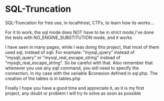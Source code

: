 # SQL-Truncation
SQL-Truncation for free use, in localhhost, CTFs, to learn how its works...

For it to work, the sql mode does NOT have to be in strict mode,I've done the tests with NO_ENGINE_SUBSTITUTION mode, and it works

I have seen in many pages, while I was doing this project, that most of them used sql, instead of sqli. For example:
"mysql_query" instead of "mysqli_query" or "mysql_real_escape_string" instead of "mysqli_real_escape_string". So be careful with that. Also remember that whenever you use any sqli command, you will need to specify the connection, in my case with the variable $conexion defined in sql.php. The creation of the tables is in tables.php

Finally I hope you have a good time and appreciate it, as it is my first project, any doubt or problem I will try to solve as soon as possible


